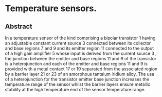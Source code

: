 # Temperature sensors.

## Abstract
In a temperature sensor of the kind comprising a bipolar transistor 1 having an adjustable constant current source 3 connected between its collector and base regions 7 and 9 and its emitter region 11 connected to the output of a high gain amplifier 5 whose input is derived from the current source 3 , the junction between the emitter and base regions 11 and 9 of the transistor is a heterojunction and each of the emitter and base regions 11 and 9 is provided with a metal contact 17 or 19 separated from the associated region by a barrier layer 21 or 23 of an amorphous tantalum iridium alloy. The use of a heterojunction for the transistor emitter base junction increases the temperature range of the sensor whilst the barrier layers ensure metallic stability at the high temperature end of the sensor temperature range.